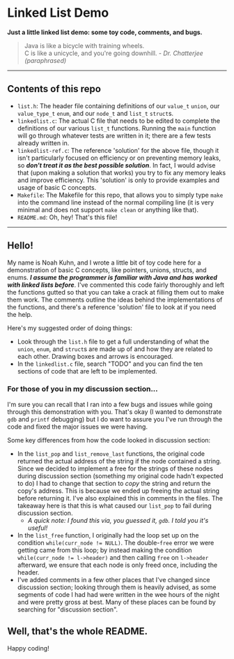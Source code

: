 # Linked List Demo
**Just a little linked list demo: some toy code, comments, and bugs.**

> Java is like a bicycle with training wheels. <br> C is like a unicycle, and you're going downhill.
> *\- Dr. Chatterjee (paraphrased)*

---

## Contents of this repo
* `list.h`: The header file containing definitions of our `value_t` `union`, our `value_type_t` `enum`, and our `node_t` and `list_t` `struct`s.
* `linkedlist.c`: The actual C file that needs to be edited to complete the definitions of our various `list_t` functions. Running the `main` function will go through whatever tests are written in it; there are a few tests already written in.
* `linkedlist-ref.c`: The reference 'solution' for the above file, though it isn't particularly focused on efficiency or on preventing memory leaks, so ***don't treat it as the best possible solution***. In fact, I would advise that (upon making a solution that works) you try to fix any memory leaks and improve efficiency. This 'solution' is only to provide examples and usage of basic C concepts.
* `Makefile`: The Makefile for this repo, that allows you to simply type `make` into the command line instead of the normal compiling line (it is very minimal and does not support `make clean` or anything like that).
* `README.md`: Oh, hey! That's this file!

---

## Hello!
My name is Noah Kuhn, and I wrote a little bit of toy code here for a demonstration of basic C concepts, like pointers, unions, structs, and enums. ***I assume the programmer is familiar with Java and has worked with linked lists before***. I've commented this code fairly thoroughly and left the functions gutted so that you can take a crack at filling them out to make them work. The comments outline the ideas behind the implementations of the functions, and there's a reference 'solution' file to look at if you need the help.

Here's my suggested order of doing things:
* Look through the `list.h` file to get a full understanding of what the `union`, `enum`, and `struct`s are made up of and how they are related to each other. Drawing boxes and arrows is encouraged.
* In the `linkedlist.c` file, search "TODO" and you can find the ten sections of code that are left to be implemented.

### For those of you in my discussion section...
I'm sure you can recall that I ran into a few bugs and issues while going through this demonstration with you. That's okay (I wanted to demonstrate `gdb` and `printf` debugging) but I do want to assure you I've run through the code and fixed the major issues we were having.

Some key differences from how the code looked in discussion section:
* In the `list_pop` and `list_remove_last` functions, the original code returned the actual address of the string if the node contained a string. Since we decided to implement a free for the strings of these nodes during discussion section (something my original code hadn't expected to do) I had to change that section to *copy* the string and return the copy's address. This is because we ended up freeing the actual string before returning it. I've also explained this in comments in the files. The takeaway here is that this is what caused our `list_pop` to fail during discussion section.
  * *A quick note: I found this via, you guessed it, `gdb`. I told you it's useful!*
* In the `list_free` function, I originally had the loop set up on the condition `while(curr_node != NULL)`. The double-`free` error we were getting came from this loop; by instead making the condition `while(curr_node != l->header)` and then calling `free` on `l->header` afterward, we ensure that each node is only freed once, including the header.
* I've added comments in a few other places that I've changed since discussion section; looking through them is heavily advised, as some segments of code I had had were written in the wee hours of the night and were pretty gross at best. Many of these places can be found by searching for "discussion section".

## Well, that's the whole README.
Happy coding!


